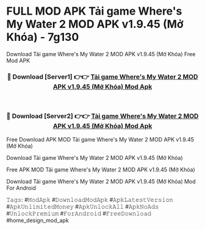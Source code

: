 # FULL MOD APK Tải game Where's My Water 2 MOD APK v1.9.45 (Mở Khóa) - 7g130
Download Tải game Where's My Water 2 MOD APK v1.9.45 (Mở Khóa) Free Mod APK

<div align="center">
<h3>🔴 Download [Server1] 👉👉 <a href="https://apk-comot.site?title=Tải_game_Where's_My_Water_2_MOD_APK_v1.9.45_(Mở_Khóa)">Tải game Where's My Water 2 MOD APK v1.9.45 (Mở Khóa) Mod Apk</a></h3><br>

<h3>🔴 Download [Server2] 👉👉 <a href="https://apk-comot.site?title=Tải_game_Where's_My_Water_2_MOD_APK_v1.9.45_(Mở_Khóa)">Tải game Where's My Water 2 MOD APK v1.9.45 (Mở Khóa) Mod Apk</a></h3>
</div>


Free Download APK MOD Tải game Where's My Water 2 MOD APK v1.9.45 (Mở Khóa)

Download Tải game Where's My Water 2 MOD APK v1.9.45 (Mở Khóa) 

Free APK MOD Tải game Where's My Water 2 MOD APK v1.9.45 (Mở Khóa) 

Download Tải game Where's My Water 2 MOD APK v1.9.45 (Mở Khóa) Mod For Android

𝚃𝚊𝚐𝚜: #𝙼𝚘𝚍𝙰𝚙𝚔 #𝙳𝚘𝚠𝚗𝚕𝚘𝚊𝚍𝙼𝚘𝚍𝙰𝚙𝚔 #𝙰𝚙𝚔𝙻𝚊𝚝𝚎𝚜𝚝𝚅𝚎𝚛𝚜𝚒𝚘𝚗 #𝙰𝚙𝚔𝚄𝚗𝚕𝚒𝚖𝚒𝚝𝚎𝚍𝙼𝚘𝚗𝚎𝚢 #𝙰𝚙𝚔𝚄𝚗𝚕𝚘𝚌𝚔𝙰𝚕𝚕 #𝙰𝚙𝚔𝙽𝚘𝙰𝚍𝚜 #𝚄𝚗𝚕𝚘𝚌𝚔𝙿𝚛𝚎𝚖𝚒𝚞𝚖 #𝙵𝚘𝚛𝙰𝚗𝚍𝚛𝚘𝚒𝚍 #𝙵𝚛𝚎𝚎𝙳𝚘𝚠𝚗𝚕𝚘𝚊𝚍 #home_design_mod_apk